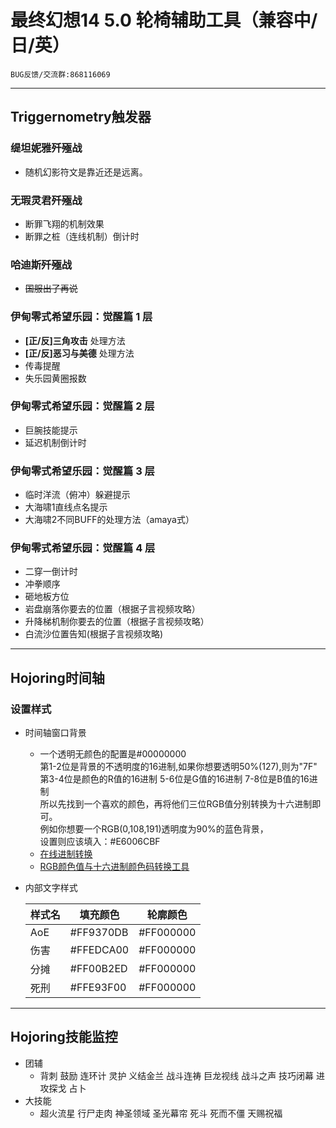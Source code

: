 ﻿# 最终幻想14 5.0 轮椅辅助工具（兼容中/日/英）

    BUG反馈/交流群:868116069

---

## Triggernometry触发器

### 缇坦妮雅歼殛战

- 随机幻影符文是靠近还是远离。

### 无瑕灵君歼殛战

- 断罪飞翔的机制效果
- 断罪之桩（连线机制）倒计时

### 哈迪斯歼殛战

- ~~国服出了再说~~

### 伊甸零式希望乐园：觉醒篇 1 层

- **\[正/反\]三角攻击**    处理方法
- **\[正/反\]恶习与美德**  处理方法
- 传毒提醒
- 失乐园黄圈报数

### 伊甸零式希望乐园：觉醒篇 2 层

- 巨腕技能提示
- 延迟机制倒计时

### 伊甸零式希望乐园：觉醒篇 3 层

- 临时洋流（俯冲）躲避提示
- 大海啸1直线点名提示
- 大海啸2不同BUFF的处理方法（amaya式）

### 伊甸零式希望乐园：觉醒篇 4 层

- 二穿一倒计时
- 冲拳顺序
- 砸地板方位
- 岩盘崩落你要去的位置（根据子言视频攻略）
- 升降梯机制你要去的位置（根据子言视频攻略）
- 白流沙位置告知(根据子言视频攻略)

---

## Hojoring时间轴

### 设置样式

- 时间轴窗口背景

  - 一个透明无颜色的配置是#00000000  
    第1-2位是背景的不透明度的16进制,如果你想要透明50%(127),则为"7F"  
    第3-4位是颜色的R值的16进制  5-6位是G值的16进制 7-8位是B值的16进制  
    所以先找到一个喜欢的颜色，再将他们三位RGB值分别转换为十六进制即可。  
    例如你想要一个RGB(0,108,191)透明度为90%的蓝色背景，  
    设置则应该填入：#E6006CBF  
  - [在线进制转换](https://tool.oschina.net/hexconvert/)
  - [RGB颜色值与十六进制颜色码转换工具](https://www.sioe.cn/yingyong/yanse-rgb-16/)

- 内部文字样式

  | 样式名 | 填充颜色  | 轮廓颜色  |
  |--------|-----------|-----------|
  | AoE    | #FF9370DB | #FF000000 |
  | 伤害   | #FFEDCA00 | #FF000000 |
  | 分摊   | #FF00B2ED | #FF000000 |
  | 死刑   | #FFE93F00 | #FF000000 |

---

## Hojoring技能监控

- 团辅
  - 背刺 鼓励 连环计 灵护 义结金兰 战斗连祷 巨龙视线 战斗之声 技巧闭幕 进攻探戈 占卜
- 大技能
  - 超火流星 行尸走肉 神圣领域 圣光幕帘 死斗 死而不僵 天赐祝福
